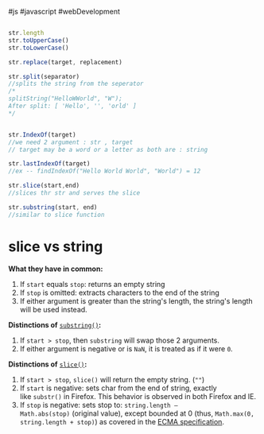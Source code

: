 #js #javascript #webDevelopment

```js

str.length 
str.toUpperCase()
str.toLowerCase()

str.replace(target, replacement)

str.split(separator)
//splits the string from the seperator
/*
splitString("HelloWWorld", "W");
After split: [ 'Hello', '', 'orld' ]
*/


str.IndexOf(target)  
//we need 2 argument : str , target 
// target may be a word or a letter as both are : string

str.lastIndexOf(target)
//ex -- findIndexOf("Hello World World", "World") = 12

str.slice(start,end)
//slices thr str and serves the slice 

str.substring(start, end) 
//similar to slice function

```
#  slice vs string
**What they have in common:**

1. If `start` equals `stop`: returns an empty string
2. If `stop` is omitted: extracts characters to the end of the string
3. If either argument is greater than the string's length, the string's length will be used instead.

**Distinctions of** [`substring()`](https://developer.mozilla.org/en-US/docs/Web/JavaScript/Reference/Global_Objects/String/substring)**:**

1. If `start > stop`, then `substring` will swap those 2 arguments.
2. If either argument is negative or is `NaN`, it is treated as if it were `0`.

**Distinctions of** [`slice()`](https://developer.mozilla.org/en-US/docs/Web/JavaScript/Reference/Global_Objects/String/slice)**:**

1. If `start > stop`, `slice()` will return the empty string. (`""`)
2. If `start` is negative: sets char from the end of string, exactly like `substr()` in Firefox. This behavior is observed in both Firefox and IE.
3. If `stop` is negative: sets stop to: `string.length – Math.abs(stop)` (original value), except bounded at 0 (thus, `Math.max(0, string.length + stop)`) as covered in the [ECMA specification](https://www.ecma-international.org/ecma-262/9.0/index.html#sec-string.prototype.slice).

